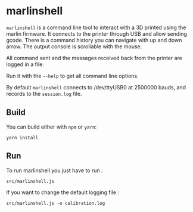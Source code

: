 # marlinshell

`marlinshell` is a command line tool to interact with a 3D printed using the marlin firmware. It connects to the printer through USB and allow sending gcode.
There is a command history you can navigate with up and down arrow. The output console is scrollable with the mouse.

All command sent and the messages received back from the printer are logged in a file.

Run it with the `--help` to get all command line options.

By default `marlinshell` connects to /dev/ttyUSB0 at 2500000 bauds, and records to the `session.log` file.

## Build
You can build either with `npm` or `yarn`:
```shell
yarn install
```

## Run
To run marlinshell you just have to run :
```shell
src/marlinshell.js
```

If you want to change the default logging file :
```shell
src/marlinshell.js -o calibration.log
```
